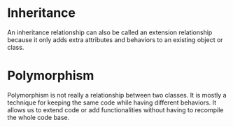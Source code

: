 # Inheritance
An inheritance relationship can also be called an extension relationship because it only adds extra attributes and behaviors to an existing object or class.
# Polymorphism
Polymorphism is not really a relationship between two classes. It is mostly a technique for keeping the same code while having different behaviors. It allows us to extend code or add functionalities without having to recompile the whole code base.
